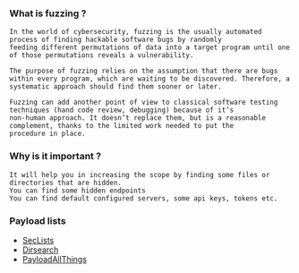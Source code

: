 ### What is fuzzing ?
````
In the world of cybersecurity, fuzzing is the usually automated process of finding hackable software bugs by randomly 
feeding different permutations of data into a target program until one of those permutations reveals a vulnerability. 

The purpose of fuzzing relies on the assumption that there are bugs within every program, which are waiting to be discovered. Therefore, a systematic approach should find them sooner or later.

Fuzzing can add another point of view to classical software testing techniques (hand code review, debugging) because of it’s 
non-human approach. It doesn’t replace them, but is a reasonable complement, thanks to the limited work needed to put the 
procedure in place.
````
### Why is it important ?
````
It will help you in increasing the scope by finding some files or directories that are hidden.  
You can find some hidden endpoints
You can find default configured servers, some api keys, tokens etc.
````
### Payload lists 

* [SecLists](https://github.com/danielmiessler/SecLists)
* [Dirsearch](https://github.com/maurosoria/dirsearch)
* [PayloadAllThings](https://github.com/swisskyrepo/PayloadsAllTheThings)